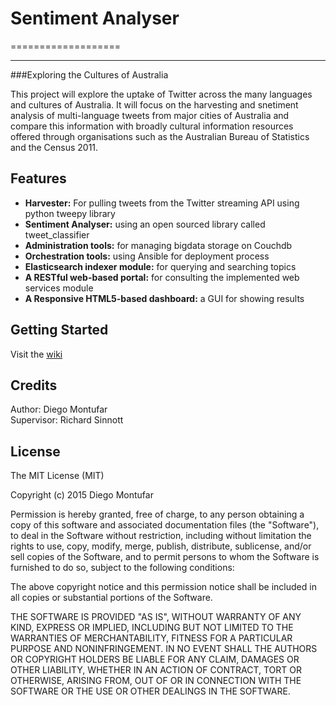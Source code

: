 # Sentiment Analyser
===================

- - - - 
###Exploring the Cultures of Australia

This project will explore the uptake of Twitter across the many languages and cultures of Australia. 
It will focus on the harvesting and snetiment analysis of multi-language tweets from major cities of Australia and compare this information with broadly cultural information resources offered through organisations such as the Australian Bureau of Statistics and the Census 2011. 

## Features

* **Harvester:** For pulling tweets from the Twitter streaming API using python tweepy library<br>
* **Sentiment Analyser:** using an open sourced library called tweet_classifier<br>
* **Administration tools:** for managing bigdata storage on Couchdb<br>
* **Orchestration tools:** using Ansible for deployment process<br>
* **Elasticsearch indexer module:** for querying and searching topics<br> 
* **A RESTful web-based portal:** for consulting the implemented web services module<br>
* **A Responsive HTML5-based dashboard:** a GUI for showing results<br>

## Getting Started

Visit the [wiki](https://github.com/diogonal/SentimentAnalyser/wiki)

## Credits

Author: Diego Montufar<br>
Supervisor: Richard Sinnott

## License

The MIT License (MIT)

Copyright (c) 2015 Diego Montufar

Permission is hereby granted, free of charge, to any person obtaining a copy of this software and associated documentation files (the "Software"), to deal in the Software without restriction, including without limitation the rights to use, copy, modify, merge, publish, distribute, sublicense, and/or sell copies of the Software, and to permit persons to whom the Software is furnished to do so, subject to the following conditions:

The above copyright notice and this permission notice shall be included in all copies or substantial portions of the Software.

THE SOFTWARE IS PROVIDED "AS IS", WITHOUT WARRANTY OF ANY KIND, EXPRESS OR IMPLIED, INCLUDING BUT NOT LIMITED TO THE WARRANTIES OF MERCHANTABILITY, FITNESS FOR A PARTICULAR PURPOSE AND NONINFRINGEMENT. IN NO EVENT SHALL THE AUTHORS OR COPYRIGHT HOLDERS BE LIABLE FOR ANY CLAIM, DAMAGES OR OTHER LIABILITY, WHETHER IN AN ACTION OF CONTRACT, TORT OR OTHERWISE, ARISING FROM, OUT OF OR IN CONNECTION WITH THE SOFTWARE OR THE USE OR OTHER DEALINGS IN THE SOFTWARE.
